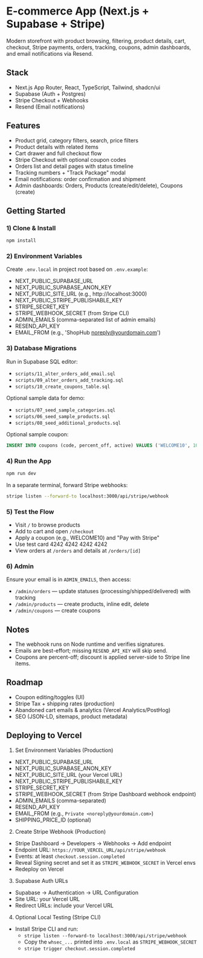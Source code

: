# E-commerce App (Next.js + Supabase + Stripe)

Modern storefront with product browsing, filtering, product details, cart, checkout, Stripe payments, orders, tracking, coupons, admin dashboards, and email notifications via Resend.

## Stack
- Next.js App Router, React, TypeScript, Tailwind, shadcn/ui
- Supabase (Auth + Postgres)
- Stripe Checkout + Webhooks
- Resend (Email notifications)

## Features
- Product grid, category filters, search, price filters
- Product details with related items
- Cart drawer and full checkout flow
- Stripe Checkout with optional coupon codes
- Orders list and detail pages with status timeline
- Tracking numbers + "Track Package" modal
- Email notifications: order confirmation and shipment
- Admin dashboards: Orders, Products (create/edit/delete), Coupons (create)

## Getting Started

### 1) Clone & Install
```bash
npm install
```

### 2) Environment Variables
Create `.env.local` in project root based on `.env.example`:

- NEXT_PUBLIC_SUPABASE_URL
- NEXT_PUBLIC_SUPABASE_ANON_KEY
- NEXT_PUBLIC_SITE_URL (e.g., http://localhost:3000)
- NEXT_PUBLIC_STRIPE_PUBLISHABLE_KEY
- STRIPE_SECRET_KEY
- STRIPE_WEBHOOK_SECRET (from Stripe CLI)
- ADMIN_EMAILS (comma-separated list of admin emails)
- RESEND_API_KEY
- EMAIL_FROM (e.g., 'ShopHub <noreply@yourdomain.com>')

### 3) Database Migrations
Run in Supabase SQL editor:

- `scripts/11_alter_orders_add_email.sql`
- `scripts/09_alter_orders_add_tracking.sql`
- `scripts/10_create_coupons_table.sql`

Optional sample data for demo:

- `scripts/07_seed_sample_categories.sql`
- `scripts/06_seed_sample_products.sql`
- `scripts/08_seed_additional_products.sql`

Optional sample coupon:
```sql
INSERT INTO coupons (code, percent_off, active) VALUES ('WELCOME10', 10, true);
```

### 4) Run the App
```bash
npm run dev
```

In a separate terminal, forward Stripe webhooks:
```bash
stripe listen --forward-to localhost:3000/api/stripe/webhook
```

### 5) Test the Flow
- Visit `/` to browse products
- Add to cart and open `/checkout`
- Apply a coupon (e.g., WELCOME10) and "Pay with Stripe"
- Use test card 4242 4242 4242 4242
- View orders at `/orders` and details at `/orders/[id]`

### 6) Admin
Ensure your email is in `ADMIN_EMAILS`, then access:
- `/admin/orders` — update statuses (processing/shipped/delivered) with tracking
- `/admin/products` — create products, inline edit, delete
- `/admin/coupons` — create coupons

## Notes
- The webhook runs on Node runtime and verifies signatures.
- Emails are best-effort; missing `RESEND_API_KEY` will skip send.
- Coupons are percent-off; discount is applied server-side to Stripe line items.

## Roadmap
- Coupon editing/toggles (UI)
- Stripe Tax + shipping rates (production)
- Abandoned cart emails & analytics (Vercel Analytics/PostHog)
- SEO (JSON-LD, sitemaps, product metadata)

## Deploying to Vercel

1) Set Environment Variables (Production)

- NEXT_PUBLIC_SUPABASE_URL
- NEXT_PUBLIC_SUPABASE_ANON_KEY
- NEXT_PUBLIC_SITE_URL (your Vercel URL)
- NEXT_PUBLIC_STRIPE_PUBLISHABLE_KEY
- STRIPE_SECRET_KEY
- STRIPE_WEBHOOK_SECRET (from Stripe Dashboard webhook endpoint)
- ADMIN_EMAILS (comma-separated)
- RESEND_API_KEY
- EMAIL_FROM (e.g., `Private <noreply@yourdomain.com>`)
- SHIPPING_PRICE_ID (optional)

2) Create Stripe Webhook (Production)

- Stripe Dashboard → Developers → Webhooks → Add endpoint
- Endpoint URL: `https://YOUR_VERCEL_URL/api/stripe/webhook`
- Events: at least `checkout.session.completed`
- Reveal Signing secret and set it as `STRIPE_WEBHOOK_SECRET` in Vercel envs
- Redeploy on Vercel

3) Supabase Auth URLs

- Supabase → Authentication → URL Configuration
- Site URL: your Vercel URL
- Redirect URLs: include your Vercel URL

4) Optional Local Testing (Stripe CLI)

- Install Stripe CLI and run:
  - `stripe listen --forward-to localhost:3000/api/stripe/webhook`
  - Copy the `whsec_...` printed into `.env.local` as `STRIPE_WEBHOOK_SECRET`
  - `stripe trigger checkout.session.completed`

